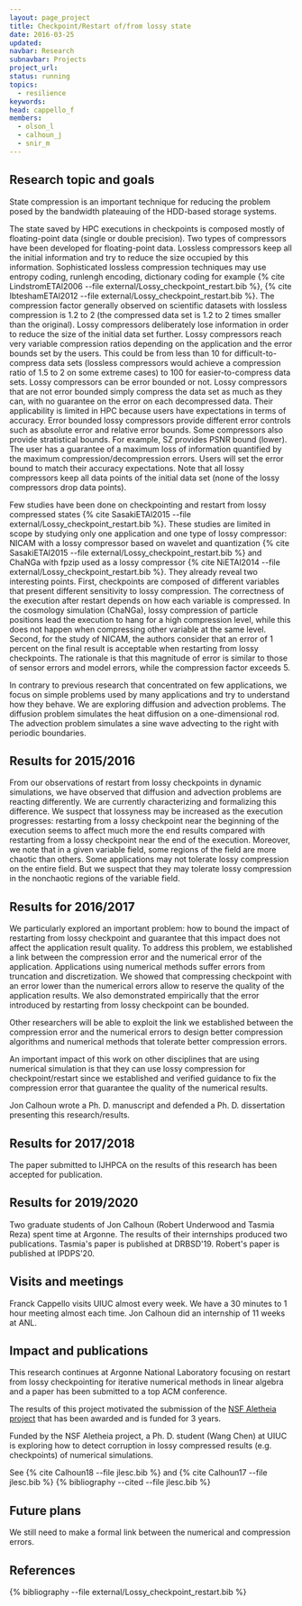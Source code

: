```yaml
---
layout: page_project
title: Checkpoint/Restart of/from lossy state
date: 2016-03-25
updated:
navbar: Research
subnavbar: Projects
project_url:
status: running
topics:  
  - resilience
keywords:
head: cappello_f
members:
  - olson_l
  - calhoun_j
  - snir_m
---
```


## Research topic and goals

State compression is an important technique for reducing the problem posed by the bandwidth plateauing of the HDD-based storage systems. 

The state saved by HPC executions in checkpoints is composed mostly of floating-point data (single or double precision). Two types of compressors have been developed for floating-point data. Lossless compressors keep all the initial information and try to reduce the size occupied by this information. Sophisticated lossless compression techniques may use entropy coding, runlengh encoding, dictionary coding for example {% cite LindstromETAl2006 --file external/Lossy_checkpoint_restart.bib %}, {% cite IbteshamETAl2012 --file external/Lossy_checkpoint_restart.bib %}. 
The compression factor generally observed on scientific datasets with lossless compression is 1.2 to 2 (the compressed data set is 1.2 to 2 times smaller than the original). Lossy compressors deliberately lose information in order to reduce the size of the initial data set further. Lossy compressors reach very variable compression ratios depending on the application and the error bounds set by the users. This could be from less than 10 for difficult-to-compress data sets (lossless compressors would achieve a compression ratio of 1.5 to 2 on some extreme cases) to 100 for easier-to-compress data sets. Lossy compressors can be error bounded or not. Lossy compressors that are not error bounded simply compress the data set as much as they can, with no guarantee on the error on each decompressed data. Their applicability is limited in HPC because users have expectations in terms of accuracy. Error bounded lossy compressors provide different error controls such as absolute error and relative error bounds. Some compressors also provide stratistical bounds. For example, SZ provides PSNR bound (lower). The user has a guarantee of a maximum loss of information quantified by the maximum compression/decompression errors. Users will set the error bound to match their accuracy expectations. Note that all lossy compressors keep all data points of the initial data set (none of the lossy compressors drop data points).

Few studies have been done on checkpointing and restart from lossy compressed states {% cite SasakiETAl2015 --file external/Lossy_checkpoint_restart.bib %}. 
These studies are limited in scope by studying only one application and one type of lossy compressor: NICAM with a lossy compressor based on wavelet and quantization {% cite SasakiETAl2015 --file external/Lossy_checkpoint_restart.bib %} and ChaNGa with fpzip used as a lossy compressor {% cite NiETAl2014 --file external/Lossy_checkpoint_restart.bib %}. 
They already reveal two interesting points. First, checkpoints are composed of different variables that present different sensitivity to lossy compression. The correctness of the execution after restart depends on how each variable is compressed. In the cosmology simulation (ChaNGa), lossy compression of particle positions lead the execution to hang for a high compression level, while this does not happen when compressing other variable at the same level. Second, for the study of NICAM, the authors consider that an error of 1 percent on the final result is acceptable when restarting from lossy checkpoints. The rationale is that this magnitude of error is similar to those of sensor errors and model errors, while the compression factor exceeds 5. 

In contrary to previous research that concentrated on few applications, we focus on simple problems used by many applications and try to understand how they behave. We are exploring diffusion and advection problems. The diffusion problem simulates the heat diffusion on a one-dimensional rod. The advection problem simulates a sine wave advecting to the right with periodic boundaries. 

## Results for 2015/2016

From our observations of restart from lossy checkpoints in dynamic simulations, we have observed that diffusion and advection problems are reacting differently. We are currently characterizing and formalizing this difference. We suspect that lossyness may be increased as the execution progresses: restarting from a lossy checkpoint near the beginning of the execution seems to affect much more the end results compared with restarting from a lossy checkpoint near the end of the execution. Moreover, we note that in a given variable field, some regions of the field are more chaotic than others. Some applications may not tolerate lossy compression on the entire field. But we suspect that they may tolerate lossy compression in the nonchaotic regions of the variable field. 

## Results for 2016/2017

We particularly explored an important problem: how to bound the impact of  restarting from lossy checkpoint and guarantee that this impact does not affect the application result quality. To address this problem, we established a link between the compression error and the numerical error of the application. Applications using numerical methods suffer errors from truncation and discretization. We showed that compressing checkpoint with an error lower than the numerical errors allow to reserve the quality of the application results. We also demonstrated empirically that the error introduced by restarting from lossy checkpoint can be bounded.    

Other researchers will be able to exploit the link we established between the compression error and the numerical errors to design better compression algorithms and numerical methods that tolerate better compression errors.

An important impact of this work on other disciplines that are using numerical simulation is that they can use lossy compression for checkpoint/restart since we established and verified guidance to fix the compression error that guarantee the quality of the numerical results.

Jon Calhoun wrote a Ph. D. manuscript and defended a Ph. D. dissertation presenting this research/results.

## Results for 2017/2018

The paper submitted to IJHPCA on the results of this research has been accepted for publication.

## Results for 2019/2020

Two graduate students of Jon Calhoun (Robert Underwood and Tasmia Reza) spent time at Argonne. The results of their internships produced two publications. Tasmia's paper is published at DRBSD'19. Robert's paper is published at IPDPS'20.

## Visits and meetings

Franck Cappello visits UIUC almost every week. We have a 30 minutes to 1 hour meeting almost each time.
Jon Calhoun did an internship of 11 weeks at ANL.

## Impact and publications

This research continues at Argonne National Laboratory focusing on restart from lossy checkpointing for iterative numerical methods in linear algebra and a paper has been submitted to a top ACM conference.

The results of this project motivated the submission of the [NSF Aletheia project](https://www.nsf.gov/awardsearch/showAward?AWD_ID=1617488&HistoricalAwards=false) that has been awarded and is funded for 3 years.

Funded by the NSF Aletheia project, a Ph. D. student (Wang Chen) at UIUC is exploring how to detect corruption in lossy compressed results (e.g. checkpoints) of numerical simulations.  

See {% cite Calhoun18 --file jlesc.bib %} and {% cite Calhoun17 --file jlesc.bib %}
{% bibliography --cited --file jlesc.bib %}

## Future plans

We still need to make a formal link between the numerical and compression errors.

## References
{% bibliography --file external/Lossy_checkpoint_restart.bib %}
